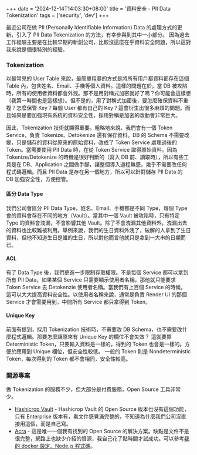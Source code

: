 +++
date = '2024-12-14T14:03:30+08:00'
title = '資料安全 - PII Data Tokenization'
tags = ['security', 'dev']
+++

最近公司在做 PII (Personally Identifiable Information) Data 的處理方式的更新，引入了 PII Data Tokenization 的方法，有幸參與到其中一小部分。
因為過去工作經驗主要是在比較早期的新創公司，比較沒這麼在乎資料安全問題，所以這對我來說是個很特別的經驗。

### Tokenization

以最常見的 User Table 來說，最簡單粗暴的方式是將所有用戶都資料都存在這個 Table 內，包含姓名、Email、手機等個人資料。這樣的問題在於，當 DB 被攻陷時，所有的使用者資料都會外洩。那不是用對稱式加密就好了嗎？你可能會這樣想（我第一時間也是這樣想）。但不是的，用了對稱式加密後，要怎麼確保資料不重複？怎麼保管 Key？每個 User 都有自己的 Key？這會衍生出很多麻煩的問題。而且如果是要加強現有系統的資料安全性，採用對稱是加密的改動會非常巨大。

因此，Tokenization 技術就顯得重要。粗略地來說，我們會有一個 Token Service，負責 Tokenize、Detokenize 還有保存資料。DB 的 Schema 不需要改變，只是儲存的資料從原來的原始資料，改成了 Token Service 處理過後的 Token。當需要使用 PII Data 時，在從 Token Service 取得原始資料。因為 Tokenize/Detokenize 的時機是很好判斷的（寫入 DB 前、讀取時），所以有些工具是在 DB、Application 之間做手腳，讓整個導入過程無感，幾乎不需要改任何程式碼邏輯。而且 PII Data 是存在另一個地方，所以可以針對儲存 PII Data 的 DB 加強安全性，方便控管。

#### 區分 Data Type

我們公司會區分 PII Data Type，姓名、Email、手機都是不同 Type，每個 Type 會的資料會存在不同的地方（Vault）。當其中一個 Vault 被攻陷時，只有特定 Type 的資料會洩漏，不會影響其他 Vault。除了不會洩漏其他資料外，洩漏出去的資料也比較難被利用。舉例來說，我們的生日資料外洩了，破解的人拿到了生日資料，但他不知道生日是誰的生日，所以對他而言他就只是拿到一大串的日期而已。

#### ACL

有了 Data Type 後，我們更進一步限制存取權限。不是每個 Service 都可以拿到所有 PII Data，如果某個 Service 只需要顯示使用者名稱，那他就只能要求 Token Service 去 Detokenzie 使用者名稱。當我們有上百個 Service 的時候，這可以大大提高資料安全性。以使用者名稱來說，通常是負責 Render UI 的那個 Service 才會需要用到，中間所有 Service 都只拿得到 Token。

#### Unique Key

前面有提到，採用 Tokenization 技術時，不需要改 DB Schema，也不需要改什麼程式邏輯。那要怎麼讓原來有 Unique Key 的欄位不會失效？
這就要靠 Deterministic Token，只要輸入資料是一樣的，得到的 Token 也會是一樣的。方便於應用到 Unique 欄位，但安全性較低。
一般的 Token 則是 Nondeterministic Token，每次得到的 Token 都不會相同，安全性較高。

### 開源專案

做 Tokenization 的服務不少，但大部分是付費服務，Open Source 工具非常少。

- [Hashicrop Vault](https://developer.hashicorp.com/vault/tutorials/encryption-as-a-service/tokenization) - Hashicrop Vault 的 Open Source 版本也沒有這個功能，只有 Enterprise 版本有，看文件感覺滿完整的，不知道為什麼我們公司沒直接用這個，而是自己寫。
- [Acra](https://github.com/cossacklabs/acra) - 這是唯一一個我有找到的 Open Source 的解決方案。缺點是文件不是很完整，網路上也缺少介紹的資源，我自己花了點時間才試成功。可以參考[我的 docker 設定、Node.js 程式碼](https://github.com/pycxxx/experiments/tree/main/vault)。
